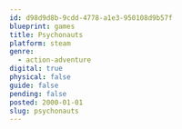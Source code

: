 ```yaml
---
id: d98d9d8b-9cdd-4778-a1e3-950108d9b57f
blueprint: games
title: Psychonauts
platform: steam
genre:
  - action-adventure
digital: true
physical: false
guide: false
pending: false
posted: 2000-01-01
slug: psychonauts
---
```

